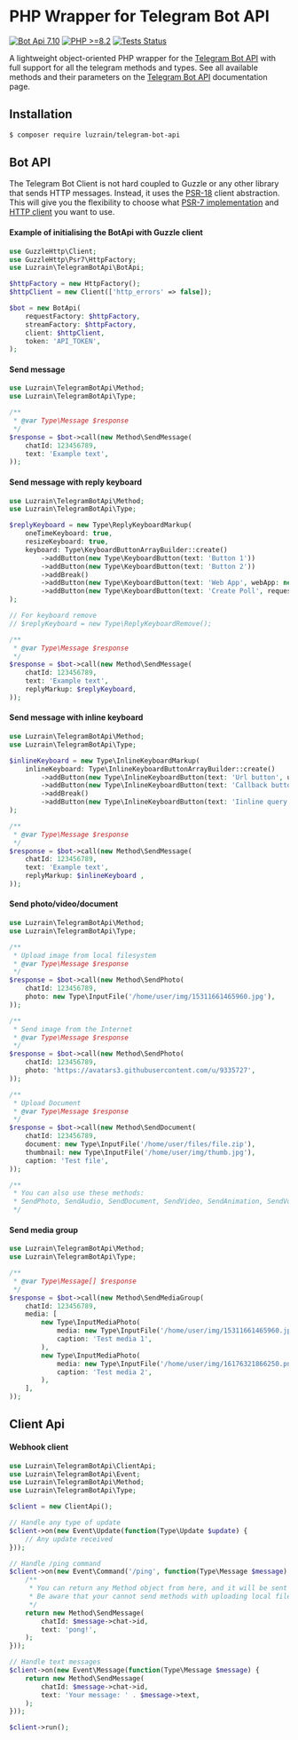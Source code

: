 # PHP Wrapper for Telegram Bot API

[![Bot Api 7.10](https://img.shields.io/badge/Bot%20API-7.10-0088cc.svg?style=flat)](https://core.telegram.org/bots/api-changelog#september-6-2024)
[![PHP >=8.2](https://img.shields.io/badge/PHP->=8.2-777bb3.svg?style=flat)](https://www.php.net/releases/8.2/en.php)
[![Tests Status](https://img.shields.io/github/actions/workflow/status/luzrain/telegram-bot-api/tests.yaml?branch=master)](../../actions/workflows/tests.yaml)

A lightweight object-oriented PHP wrapper for the [Telegram Bot API](https://core.telegram.org/bots/api) with full support for all the telegram methods and types.
See all available methods and their parameters on the [Telegram Bot API](https://core.telegram.org/bots/api#available-methods) documentation page.

## Installation
``` bash
$ composer require luzrain/telegram-bot-api
```

## Bot API
The Telegram Bot Client is not hard coupled to Guzzle or any other library that sends HTTP messages.
Instead, it uses the [PSR-18](https://www.php-fig.org/psr/psr-18/) client abstraction.
This will give you the flexibility to choose what [PSR-7 implementation](https://packagist.org/providers/psr/http-message-implementation) and [HTTP client](https://packagist.org/providers/psr/http-client-implementation) you want to use.

#### Example of initialising the BotApi with Guzzle client
```php
use GuzzleHttp\Client;
use GuzzleHttp\Psr7\HttpFactory;
use Luzrain\TelegramBotApi\BotApi;

$httpFactory = new HttpFactory();
$httpClient = new Client(['http_errors' => false]);

$bot = new BotApi(
    requestFactory: $httpFactory,
    streamFactory: $httpFactory,
    client: $httpClient,
    token: 'API_TOKEN',
);
```

#### Send message
```php
use Luzrain\TelegramBotApi\Method;
use Luzrain\TelegramBotApi\Type;

/**
 * @var Type\Message $response
 */
$response = $bot->call(new Method\SendMessage(
    chatId: 123456789,
    text: 'Example text',
));
```

#### Send message with reply keyboard

```php
use Luzrain\TelegramBotApi\Method;
use Luzrain\TelegramBotApi\Type;

$replyKeyboard = new Type\ReplyKeyboardMarkup(
    oneTimeKeyboard: true,
    resizeKeyboard: true,
    keyboard: Type\KeyboardButtonArrayBuilder::create()
        ->addButton(new Type\KeyboardButton(text: 'Button 1'))
        ->addButton(new Type\KeyboardButton(text: 'Button 2'))
        ->addBreak()
        ->addButton(new Type\KeyboardButton(text: 'Web App', webApp: new Type\WebAppInfo('https://github.com/')))
        ->addButton(new Type\KeyboardButton(text: 'Create Poll', requestPoll: new Type\KeyboardButtonPollType())),
);

// For keyboard remove
// $replyKeyboard = new Type\ReplyKeyboardRemove();

/**
 * @var Type\Message $response
 */
$response = $bot->call(new Method\SendMessage(
    chatId: 123456789,
    text: 'Example text',
    replyMarkup: $replyKeyboard,
));
```

#### Send message with inline keyboard

```php
use Luzrain\TelegramBotApi\Method;
use Luzrain\TelegramBotApi\Type;

$inlineKeyboard = new Type\InlineKeyboardMarkup(
    inlineKeyboard: Type\InlineKeyboardButtonArrayBuilder::create()
        ->addButton(new Type\InlineKeyboardButton(text: 'Url button', url: 'https://google.com'))
        ->addButton(new Type\InlineKeyboardButton(text: 'Callback button', callbackData: 'callback_data'))
        ->addBreak()
        ->addButton(new Type\InlineKeyboardButton(text: 'Iinline query', switchInlineQueryCurrentChat: 'test')),
);

/**
 * @var Type\Message $response
 */
$response = $bot->call(new Method\SendMessage(
    chatId: 123456789,
    text: 'Example text',
    replyMarkup: $inlineKeyboard ,
));
```

#### Send photo/video/document

```php
use Luzrain\TelegramBotApi\Method;
use Luzrain\TelegramBotApi\Type;

/**
 * Upload image from local filesystem
 * @var Type\Message $response
 */
$response = $bot->call(new Method\SendPhoto(
    chatId: 123456789,
    photo: new Type\InputFile('/home/user/img/15311661465960.jpg'),
));

/**
 * Send image from the Internet
 * @var Type\Message $response
 */
$response = $bot->call(new Method\SendPhoto(
    chatId: 123456789,
    photo: 'https://avatars3.githubusercontent.com/u/9335727',
));

/**
 * Upload Document
 * @var Type\Message $response
 */
$response = $bot->call(new Method\SendDocument(
    chatId: 123456789,
    document: new Type\InputFile('/home/user/files/file.zip'),
    thumbnail: new Type\InputFile('/home/user/img/thumb.jpg'),
    caption: 'Test file',
));

/**
 * You can also use these methods:
 * SendPhoto, SendAudio, SendDocument, SendVideo, SendAnimation, SendVoice, SendVideoNote
 */
```

#### Send media group

```php
use Luzrain\TelegramBotApi\Method;
use Luzrain\TelegramBotApi\Type;

/**
 * @var Type\Message[] $response
 */
$response = $bot->call(new Method\SendMediaGroup(
    chatId: 123456789,
    media: [
        new Type\InputMediaPhoto(
            media: new Type\InputFile('/home/user/img/15311661465960.jpg'),
            caption: 'Test media 1',
        ),
        new Type\InputMediaPhoto(
            media: new Type\InputFile('/home/user/img/16176321866250.png'),
            caption: 'Test media 2',
        ),
    ],
));
```

## Client Api
#### Webhook client

```php
use Luzrain\TelegramBotApi\ClientApi;
use Luzrain\TelegramBotApi\Event;
use Luzrain\TelegramBotApi\Method;
use Luzrain\TelegramBotApi\Type;

$client = new ClientApi();

// Handle any type of update
$client->on(new Event\Update(function(Type\Update $update) {
    // Any update received
}));

// Handle /ping command
$client->on(new Event\Command('/ping', function(Type\Message $message) {
    /**
     * You can return any Method object from here, and it will be sent as an answer to the webhook.
     * Be aware that your cannot send methods with uploading local files from here, use BotApi instead.
     */
    return new Method\SendMessage(
        chatId: $message->chat->id,
        text: 'pong!',
    );
}));

// Handle text messages
$client->on(new Event\Message(function(Type\Message $message) {
    return new Method\SendMessage(
        chatId: $message->chat->id,
        text: 'Your message: ' . $message->text,
    );
}));

$client->run();
```
